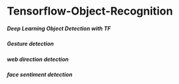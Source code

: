 # Tensorflow-Object-Recognition
##### Deep Learning Object Detection with TF
##### Gesture detection
##### web direction detection
##### face sentiment detection
